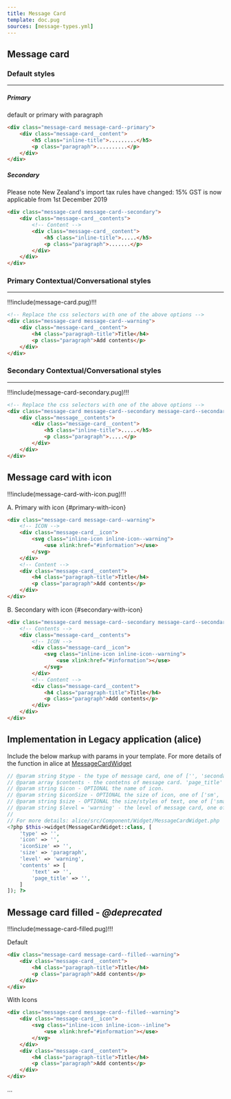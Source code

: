 ```yaml
---
title: Message Card
template: doc.pug
sources: [message-types.yml]
---
```


## Message card

### Default styles
---
<div class="message-card message-card--primary">
    <div class="message-card__content">
        <h5 class="inline-title">Primary</h5>
        <p class="paragraph">default or primary with paragraph</p>
    </div>
</div>

```html
<div class="message-card message-card--primary">
    <div class="message-card__content">
        <h5 class="inline-title">.........</h5>
        <p class="paragraph">..........</p>
    </div>
</div>
```

<div class="message-card message-card--secondary">
    <div class="message-card__contents">
        <div class="message-card__content">
            <h5 class="inline-title">Secondary</h5>
            <p class="paragraph">Please note New Zealand's import tax rules have changed: 15% GST is now applicable from 1st December 2019</p>
        </div>
    </div>
</div>

```html
<div class="message-card message-card--secondary">
    <div class="message-card__contents">
        <!-- Content -->
        <div class="message-card__content">
            <h5 class="inline-title">.....</h5>
            <p class="paragraph">.......</p>
        </div>
    </div>
</div>
```

### Primary Contextual/Conversational styles 
---
!!!include(message-card.pug)!!!

```html
<!-- Replace the css selectors with one of the above options -->
<div class="message-card message-card--warning">
    <div class="message-card__content">
        <h4 class="paragraph-title">Title</h4>
        <p class="paragraph">Add contents</p>
    </div>
</div>
```

### Secondary Contextual/Conversational styles 
---

!!!include(message-card-secondary.pug)!!!

```html
<!-- Replace the css selectors with one of the above options -->
<div class="message-card message-card--secondary message-card--secondary--warning">
    <div class="message__contents">
        <div class="message-card__content">
            <h5 class="inline-title">.....</h5>
            <p class="paragraph">.....</p>
        </div>
    </div>
</div>

```

## Message card with icon
!!!include(message-card-with-icon.pug)!!!


A. Primary with icon {#primary-with-icon}
```html
<div class="message-card message-card--warning">
    <!-- ICON -->
    <div class="message-card__icon">    
        <svg class="inline-icon inline-icon--warning">
            <use xlink:href="#information"></use>
        </svg>
    </div>
    <!-- Content -->
    <div class="message-card__content">
        <h4 class="paragraph-title">Title</h4>
        <p class="paragraph">Add contents</p>
    </div>
</div>

```

B. Secondary with icon {#secondary-with-icon}
```html
<div class="message-card message-card--secondary message-card--secondary--warning">
    <!-- Contents -->
    <div class="message-card__contents">
        <!-- ICON -->
        <div class="message-card__icon">    
            <svg class="inline-icon inline-icon--warning">
                <use xlink:href="#information"></use>
            </svg>
        </div>
        <!-- Content -->
        <div class="message-card__content">
            <h4 class="paragraph-title">Title</h4>
            <p class="paragraph">Add contents</p>
        </div>
    </div>
</div>

```


## Implementation in Legacy application (alice)

Include the below markup with params in your template. For more details of the function in alice at <a href="https://github.com/theiconic/alice/blob/master/src/Component/Widget/MessageCardWidget.php" class="link">MessageCardWidget</a>
```php
// @param string $type - the type of message card, one of ['', 'secondary']
// @param array $contents - the contetns of message card. 'page_title' for the title, 'text' for the contents
// @param string $icon - OPTIONAL the name of icon.
// @param string $iconSize - OPTIONAL the size of icon, one of ['sm', 'md', 'lg']
// @param string $size - OPTIONAL the size/styles of text, one of ['small', 'paragraph'].  
// @param string $level = 'warning' - the level of message card, one of ['', 'info', 'warning', 'alert', 'success']. If passing emtpy string, the message card will apply the plain card styles as 'primary'. 
//
// For more details: alice/src/Component/Widget/MessageCardWidget.php
<?php $this->widget(MessageCardWidget::class, [
    'type' => '',
    'icon' => '',
    'iconSize' => '',
    'size' => 'paragraph',
    'level' => 'warning',
    'contents' => [
        'text' => '',
        'page_title' => '',
    ]   
]); ?>
```

## Message card filled - _@deprecated_

!!!include(message-card-filled.pug)!!!

Default
```html
<div class="message-card message-card--filled--warning">
    <div class="message-card__content">
        <h4 class="paragraph-title">Title</h4>
        <p class="paragraph">Add contents</p>
    </div>
</div>

```

With Icons
```html
<div class="message-card message-card--filled--warning">
    <div class="message-card__icon">
        <svg class="inline-icon inline-icon--inline">
            <use xlink:href="#information"></use>
        </svg>
    </div>
    <div class="message-card__content">
        <h4 class="paragraph-title">Title</h4>
        <p class="paragraph">Add contents</p>
    </div>
</div>

```
...
